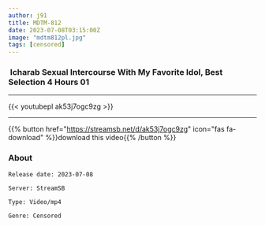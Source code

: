 ```yaml
---
author: j91
title: MDTM-812
date: 2023-07-08T03:15:00Z
image: "mdtm812pl.jpg"
tags: [censored]
---
```


###  Icharab Sexual Intercourse With My Favorite Idol, Best Selection 4 Hours 01
___

{{< youtubepl ak53j7ogc9zg >}}
___

{{% button href="https://streamsb.net/d/ak53j7ogc9zg" icon="fas fa-download" %}}download this video{{% /button %}}
### About

`Release date: 2023-07-08`

`Server: StreamSB`

`Type: Video/mp4`

`Genre:	Censored`